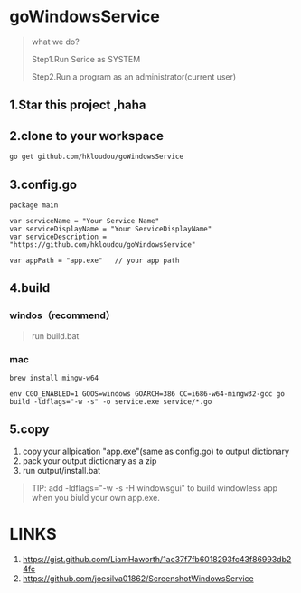 # goWindowsService
> what we do?
> 
> Step1.Run Serice as SYSTEM
> 
> Step2.Run a program as an administrator(current user)
## 1.Star this project ,haha
## 2.clone to your workspace
```
go get github.com/hkloudou/goWindowsService
```
## 3.config.go
```
package main

var serviceName = "Your Service Name"
var serviceDisplayName = "Your ServiceDisplayName"
var serviceDescription = "https://github.com/hkloudou/goWindowsService"

var appPath = "app.exe"   // your app path

```
## 4.build

### windos（recommend）
> run build.bat

### mac
```
brew install mingw-w64

env CGO_ENABLED=1 GOOS=windows GOARCH=386 CC=i686-w64-mingw32-gcc go build -ldflags="-w -s" -o service.exe service/*.go
```
## 5.copy
1. copy your allpication "app.exe"(same as config.go) to output dictionary
2. pack your output dictionary as a zip
3. run output/install.bat
> TIP: add -ldflags="-w -s -H windowsgui" to build windowless app when you biuld your own app.exe.

# LINKS
1. https://gist.github.com/LiamHaworth/1ac37f7fb6018293fc43f86993db24fc
2. https://github.com/joesilva01862/ScreenshotWindowsService